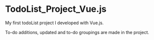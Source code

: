 # TodoList_Project_Vue.js
My first todoList project I developed with Vue.js.

To-do additions, updated and to-do groupings are made in the project.
